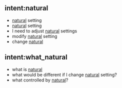 ## intent:natural
- [natural](features) setting
- [natural](features) setting
- I need to adjust [natural](features) settings
- modify [natural](features) setting
- change [natural](features)

## intent:what_natural
- what is [natural](features)
- what would be different if I change [natural](features) setting?
- what controlled by [natural](features)?
